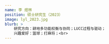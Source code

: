 ```yaml
---
name: 李 煜林
position: 硕士研究生（2023）
image: lyl_2023.jpg
blurb: >
    研究方向：耕地多功能权衡与协同；LUCC过程与驱动；
    兴趣爱好：篮球；打麻将；<br>
---
```

